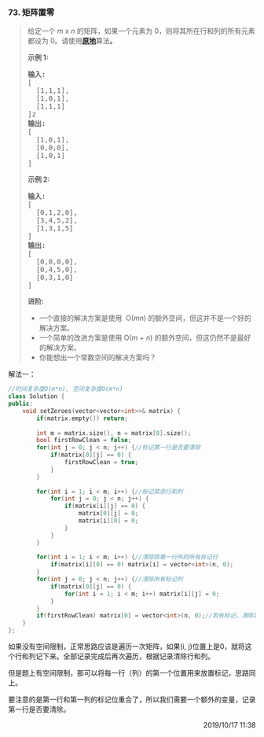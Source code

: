 ### 73. 矩阵置零
> <div class="notranslate"><p>给定一个&nbsp;<em>m</em> x <em>n</em> 的矩阵，如果一个元素为 0，则将其所在行和列的所有元素都设为 0。请使用<strong><a href="http://baike.baidu.com/item/%E5%8E%9F%E5%9C%B0%E7%AE%97%E6%B3%95">原地</a></strong>算法<strong>。</strong></p>
> 
> <p><strong>示例&nbsp;1:</strong></p>
> 
> <pre><strong>输入:</strong> 
> [
> &nbsp; [1,1,1],
> &nbsp; [1,0,1],
> &nbsp; [1,1,1]
> ]z
> <strong>输出:</strong> 
> [
> &nbsp; [1,0,1],
> &nbsp; [0,0,0],
> &nbsp; [1,0,1]
> ]
> </pre>
> 
> <p><strong>示例&nbsp;2:</strong></p>
> 
> <pre><strong>输入:</strong> 
> [
> &nbsp; [0,1,2,0],
> &nbsp; [3,4,5,2],
> &nbsp; [1,3,1,5]
> ]
> <strong>输出:</strong> 
> [
> &nbsp; [0,0,0,0],
> &nbsp; [0,4,5,0],
> &nbsp; [0,3,1,0]
> ]</pre>
> 
> <p><strong>进阶:</strong></p>
> 
> <ul>
> 	<li>一个直接的解决方案是使用 &nbsp;O(<em>m</em><em>n</em>)&nbsp;的额外空间，但这并不是一个好的解决方案。</li>
> 	<li>一个简单的改进方案是使用 O(<em>m</em>&nbsp;+&nbsp;<em>n</em>) 的额外空间，但这仍然不是最好的解决方案。</li>
> 	<li>你能想出一个常数空间的解决方案吗？</li>
> </ul>
> </div>

解法一：
```cpp
//时间复杂度O(m*n), 空间复杂度O(m*n)
class Solution {
public:
    void setZeroes(vector<vector<int>>& matrix) {
        if(matrix.empty()) return;
        
        int m = matrix.size(), n = matrix[0].size();
        bool firstRowClean = false;
        for(int j = 0; j < n; j++) {//标记第一行是否要清除
            if(matrix[0][j] == 0) {
                firstRowClean = true;
            }
        }
        
        for(int i = 1; i < m; i++) {//标记其余行和列
            for(int j = 0; j < n; j++) {
                if(matrix[i][j] == 0) {
                    matrix[0][j] = 0;
                    matrix[i][0] = 0;
                }
            }
        }
        
        for(int i = 1; i < m; i++) {//清除除第一行外的所有标记行
            if(matrix[i][0] == 0) matrix[i] = vector<int>(n, 0);
        }
        for(int j = 0; j < n; j++) {//清除所有标记列
            if(matrix[0][j] == 0) {
                for(int i = 1; i < m; i++) matrix[i][j] = 0;
            }
        }
        if(firstRowClean) matrix[0] = vector<int>(n, 0);//若有标记，清除第一行
    }
};
```

如果没有空间限制，正常思路应该是遍历一次矩阵，如果(i, j)位置上是0，就将这个行和列记下来。全部记录完成后再次遍历，根据记录清除行和列。

但是题上有空间限制，那可以将每一行（列）的第一个位置用来放置标记，思路同上。

要注意的是第一行和第一列的标记位重合了，所以我们需要一个额外的变量，记录第一行是否要清除。

<div style="text-align: right"> 2019/10/17 11:38 </div>